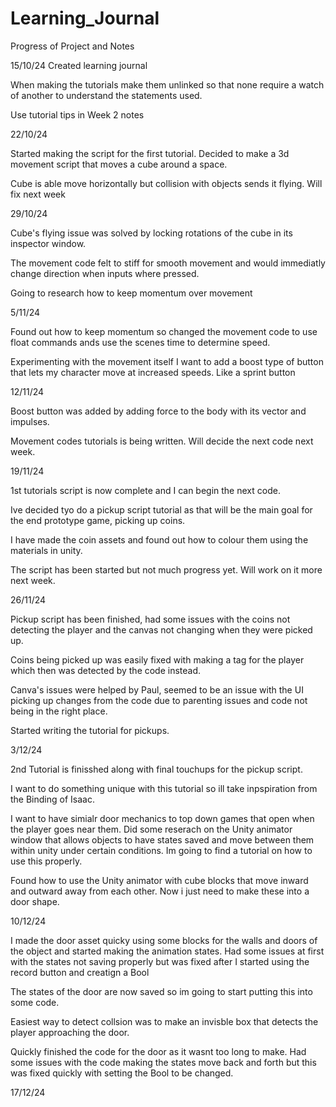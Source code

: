 # Learning_Journal
Progress of Project and Notes

15/10/24
Created learning journal 

When making the tutorials make them unlinked so that none require a watch of another to understand the statements used. 

Use tutorial tips in Week 2 notes

22/10/24

Started making the script for the first tutorial. Decided to make a 3d movement script that moves a cube around a space.

Cube is able move horizontally but collision with objects sends it flying. Will fix next week

29/10/24

Cube's flying issue was solved by locking rotations of the cube in its inspector window.

The movement code felt to stiff for smooth movement and would immediatly change direction when inputs where pressed. 

Going to research how to keep momentum  over movement

5/11/24

Found out how to keep momentum so changed the movement code to use float commands ands use the scenes time to determine speed.

Experimenting with the movement itself I want to add a boost type of button that lets my character move at increased speeds. Like a sprint button

12/11/24

Boost button was added by adding force to the body with its vector and impulses. 

Movement codes tutorials is being written. Will decide the next code next week. 

19/11/24

1st tutorials script is now complete and I can begin the next code. 

Ive decided tyo do a pickup script tutorial as that will be the main goal for the end prototype game, picking up coins. 

I have made the coin assets and found out how to colour them using the materials in unity.

The script has been started but not much progress yet. Will work on it more next week.

26/11/24

Pickup script has been finished, had some issues with the coins not detecting the player and the canvas not changing when they were picked up.

Coins being picked up was easily fixed with making a tag for the player which then was detected by the code instead. 

Canva's issues were helped by Paul, seemed to be an issue with the UI picking up changes from the code due to parenting issues and code not being in the right place.

Started writing the tutorial for pickups.

3/12/24

2nd Tutorial is finisshed along with final touchups for the pickup script.

I want to do something unique with this tutorial so ill take inpspiration from the Binding of Isaac.

I want to have simialr door mechanics to top down games that open when the player goes near them. Did some reserach on the Unity animator window that allows objects to have states saved and move between them within unity under certain conditions. Im going to find a tutorial on how to use this properly.

Found how to use the Unity animator with cube blocks that move inward and outward away from each other. Now i just need to make these into a door shape.

10/12/24

I made the door asset quicky using some blocks for the walls and doors of the object and started making the animation states. Had some issues at first with the states not saving properly but was fixed after I started using the record button and creatign a Bool

The states of the door are now saved so im going to start putting this into some code. 

Easiest way to detect collsion was to make an invisble box that detects the player approaching the door. 

Quickly finished the code for the door as it wasnt too long to make. Had some issues with the code making the states move back and forth but this was fixed quickly with setting the Bool to be changed. 

17/12/24


